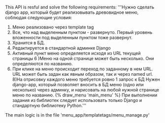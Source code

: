 This API is resful and solve the following requirements:
'''Нужно сделать django app, который будет реализовывать древовидное меню, соблюдая
следующие условия:

1) Меню реализовано через template tag
2) Все, что над выделенным пунктом - развернуто. Первый уровень вложенности под
выделенным пунктом тоже развернут.
3) Хранится в БД.
4) Редактируется в стандартной админке Django
5) Активный пункт меню определяется исходя из URL текущей страницы
6 )Меню на одной странице может быть несколько. Они определяются по названию.
7) При клике на меню происходит переход по заданному в нем URL. URL может быть
задан как явным образом, так и через named url.
8)На отрисовку каждого меню требуется ровно 1 запрос к БД
Нужен django-app, который позволяет вносить в БД меню (одно или несколько) через
админку, и нарисовать на любой нужной странице меню по названию.
{% draw_menu 'main_menu' %}
При выполнении задания из библиотек следует использовать только Django и
стандартную библиотеку Python.'''



The main logic is in the file 'menu_app/templatetags/menu_manage.py'

